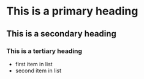 # This is a primary heading
## This is a secondary heading
### This is a tertiary heading

* first item in list
* second item in list
